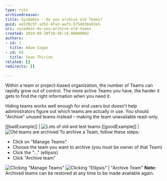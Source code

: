 ```yaml
---
type: rule
archivedreason: 
title: SysAdmin - Do you archive old Teams?
guid: ee570c5f-a352-4fa3-ae73-5754830a93e5
uri: sysadmin-do-you-archive-old-teams
created: 2019-09-30T18:48:19.0000000Z
authors:
- id: 1
  title: Adam Cogan
- id: 69
  title: Jean Thirion
related: []
redirects: []

---
```


Within a team or project-based organization, the number of Teams can rapidly grow out of control. The more active Teams you have, the harder it gets to find the right information when you need it.

<!--endintro-->

Hiding teams works well enough for end users but doesn't help administrators figure out which teams are actually in use. You should "Archive" unused teams instead – making the team unavailable read-only.

[[badExample]]
| ![Lots of old and test teams](old-teams-bad.png)
[[goodExample]]
| ![Old teams are archived](old-teams-good.jpg)
To archive a Team, follow these steps:



* Click on "Manage Teams"
* Choose the team you want to archive (you must be owner of that Team)
* Click the "..." (ellipsis)
* Click "Archive team"


![Clicking "Manage Teams"](old-teams-how1.jpg)
![Clicking "Ellipsis" | "Archive Team"](old-teams-how2.png)
**Note:** Archived teams can be restored at any time to be made available again.

